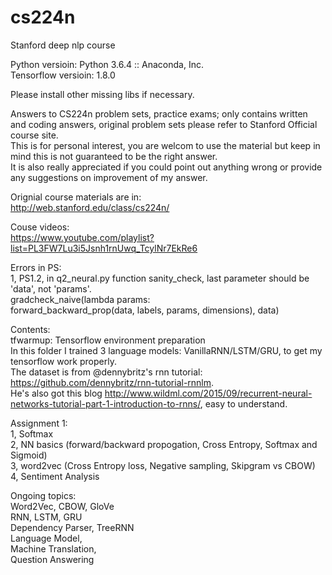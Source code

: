 # cs224n  
Stanford deep nlp course  

Python versioin: Python 3.6.4 :: Anaconda, Inc.  
Tensorflow versioin: 1.8.0  

Please install other missing libs if necessary.  

Answers to CS224n problem sets, practice exams; only contains written and coding answers, original problem sets please refer to Stanford Official course site.  
This is for personal interest, you are welcom to use the material but keep in mind this is not guaranteed to be the right answer.  
It is also really appreciated if you could point out anything wrong or provide any suggestions on improvement of my answer.  

Orignial course materials are in:   
http://web.stanford.edu/class/cs224n/  

Couse videos:  
https://www.youtube.com/playlist?list=PL3FW7Lu3i5Jsnh1rnUwq_TcylNr7EkRe6  


Errors in PS:  
1, PS1.2, in q2_neural.py function sanity_check, last parameter should be 'data', not 'params'.   
gradcheck_naive(lambda params:    
    forward_backward_prop(data, labels, params, dimensions), data)  


Contents:  
tfwarmup: Tensorflow environment preparation    
In this folder I trained 3 language models: VanillaRNN/LSTM/GRU, to get my tensorflow work properly.  
The dataset is from @dennybritz's rnn tutorial: https://github.com/dennybritz/rnn-tutorial-rnnlm.   
He's also got this blog http://www.wildml.com/2015/09/recurrent-neural-networks-tutorial-part-1-introduction-to-rnns/, easy to understand.  

Assignment 1:  
1, Softmax    
2, NN basics (forward/backward propogation, Cross Entropy, Softmax and Sigmoid)    
3, word2vec (Cross Entropy loss, Negative sampling, Skipgram vs CBOW)    
4, Sentiment Analysis    


Ongoing topics:  
Word2Vec, CBOW, GloVe  
RNN, LSTM, GRU  
Dependency Parser, TreeRNN  
Language Model,   
Machine Translation,  
Question Answering  